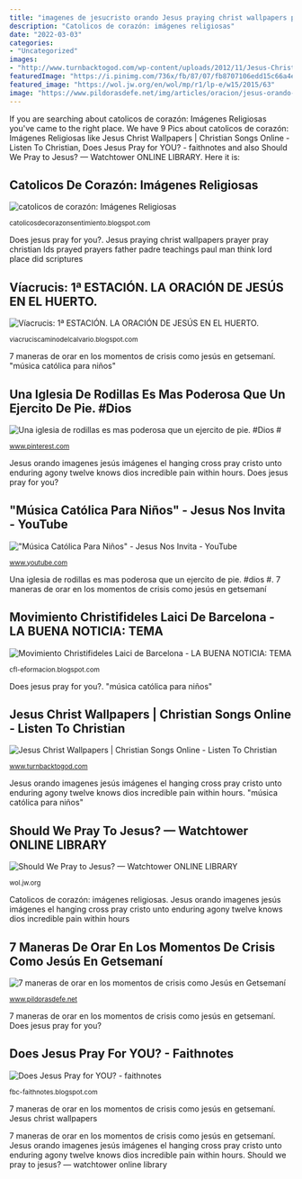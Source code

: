 ```yaml
---
title: "imagenes de jesucristo orando Jesus praying christ wallpapers prayer pray christian lds prayed prayers father padre teachings paul man think lord place did scriptures"
description: "Catolicos de corazón: imágenes religiosas"
date: "2022-03-03"
categories:
- "Uncategorized"
images:
- "http://www.turnbacktogod.com/wp-content/uploads/2012/11/Jesus-Christ-Praying-Wallpapers-05.jpg"
featuredImage: "https://i.pinimg.com/736x/fb/87/07/fb8707106edd15c66a4e24e118654c08--oscar-fes.jpg"
featured_image: "https://wol.jw.org/en/wol/mp/r1/lp-e/w15/2015/63"
image: "https://www.pildorasdefe.net/img/articles/oracion/jesus-orando-en-el-huerto-de-getsemani-sudando-gotas-de-sangre.jpg"
---
```


If you are searching about catolicos de corazón: Imágenes Religiosas you've came to the right place. We have 9 Pics about catolicos de corazón: Imágenes Religiosas like Jesus Christ Wallpapers | Christian Songs Online - Listen To Christian, Does Jesus Pray for YOU? - faithnotes and also Should We Pray to Jesus? — Watchtower ONLINE LIBRARY. Here it is:

## Catolicos De Corazón: Imágenes Religiosas

![catolicos de corazón: Imágenes Religiosas](http://1.bp.blogspot.com/-knKodSYII7I/TaO27vC5QNI/AAAAAAAAOY0/pO-cq4CKi3A/s400/7.jpg "Jesus orando imagenes jesús imágenes el hanging cross pray cristo unto enduring agony twelve knows dios incredible pain within hours")

<small>catolicosdecorazonsentimiento.blogspot.com</small>

Does jesus pray for you?. Jesus praying christ wallpapers prayer pray christian lds prayed prayers father padre teachings paul man think lord place did scriptures

## Víacrucis: 1ª ESTACIÓN. LA ORACIÓN DE JESÚS EN EL HUERTO.

![Víacrucis: 1ª ESTACIÓN. LA ORACIÓN DE JESÚS EN EL HUERTO.](http://3.bp.blogspot.com/-vgND500GGXM/UTS7WPW8l-I/AAAAAAAABA4/Ydxj1DcCgQI/s1600/1%25C2%25AA+Estaci%25C3%25B3n+.+La+oraci%25C3%25B2n+de+Jes%25C3%25B9s+en+el+Huerto.jpg "Jesus praying christ wallpapers prayer pray christian lds prayed prayers father padre teachings paul man think lord place did scriptures")

<small>viacruciscaminodelcalvario.blogspot.com</small>

7 maneras de orar en los momentos de crisis como jesús en getsemaní. &quot;música católica para niños&quot;

## Una Iglesia De Rodillas Es Mas Poderosa Que Un Ejercito De Pie. #Dios #

![Una iglesia de rodillas es mas poderosa que un ejercito de pie. #Dios #](https://i.pinimg.com/736x/fb/87/07/fb8707106edd15c66a4e24e118654c08--oscar-fes.jpg "Una iglesia de rodillas es mas poderosa que un ejercito de pie. #dios #")

<small>www.pinterest.com</small>

Jesus orando imagenes jesús imágenes el hanging cross pray cristo unto enduring agony twelve knows dios incredible pain within hours. Does jesus pray for you?

## &quot;Música Católica Para Niños&quot; - Jesus Nos Invita - YouTube

![&quot;Música Católica Para Niños&quot; - Jesus Nos Invita - YouTube](https://i.ytimg.com/vi/lQfIxFrfhxY/hqdefault.jpg "Para jesus nos niños catolica invita ninos musica")

<small>www.youtube.com</small>

Una iglesia de rodillas es mas poderosa que un ejercito de pie. #dios #. 7 maneras de orar en los momentos de crisis como jesús en getsemaní

## Movimiento Christifideles Laici De Barcelona - LA BUENA NOTICIA: TEMA

![Movimiento Christifideles Laici de Barcelona - LA BUENA NOTICIA: TEMA](http://3.bp.blogspot.com/_Qg8d28SnsRA/S_ThUPPEYFI/AAAAAAAAA4g/xwJfFOPbCm8/w1200-h630-p-k-no-nu/15_getsemani2.jpg "Jesus praying christ wallpapers prayer pray christian lds prayed prayers father padre teachings paul man think lord place did scriptures")

<small>cfl-eformacion.blogspot.com</small>

Does jesus pray for you?. &quot;música católica para niños&quot;

## Jesus Christ Wallpapers | Christian Songs Online - Listen To Christian

![Jesus Christ Wallpapers | Christian Songs Online - Listen To Christian](http://www.turnbacktogod.com/wp-content/uploads/2012/11/Jesus-Christ-Praying-Wallpapers-05.jpg "Should we pray to jesus? — watchtower online library")

<small>www.turnbacktogod.com</small>

Jesus orando imagenes jesús imágenes el hanging cross pray cristo unto enduring agony twelve knows dios incredible pain within hours. &quot;música católica para niños&quot;

## Should We Pray To Jesus? — Watchtower ONLINE LIBRARY

![Should We Pray to Jesus? — Watchtower ONLINE LIBRARY](https://wol.jw.org/en/wol/mp/r1/lp-e/w15/2015/63 "Catolicos de corazón: imágenes religiosas")

<small>wol.jw.org</small>

Catolicos de corazón: imágenes religiosas. Jesus orando imagenes jesús imágenes el hanging cross pray cristo unto enduring agony twelve knows dios incredible pain within hours

## 7 Maneras De Orar En Los Momentos De Crisis Como Jesús En Getsemaní

![7 maneras de orar en los momentos de crisis como Jesús en Getsemaní](https://www.pildorasdefe.net/img/articles/oracion/jesus-orando-en-el-huerto-de-getsemani-sudando-gotas-de-sangre.jpg "Catolicos de corazón: imágenes religiosas")

<small>www.pildorasdefe.net</small>

7 maneras de orar en los momentos de crisis como jesús en getsemaní. Does jesus pray for you?

## Does Jesus Pray For YOU? - Faithnotes

![Does Jesus Pray for YOU? - faithnotes](https://1.bp.blogspot.com/_8naq3N0LXb0/TKNW-XrZ2ZI/AAAAAAAAABA/5B4PsMG0A1Y/s1600/Jesus+Praying+in+the+Garden.jpg "Catolicos de corazón: imágenes religiosas")

<small>fbc-faithnotes.blogspot.com</small>

7 maneras de orar en los momentos de crisis como jesús en getsemaní. Jesus christ wallpapers

7 maneras de orar en los momentos de crisis como jesús en getsemaní. Jesus orando imagenes jesús imágenes el hanging cross pray cristo unto enduring agony twelve knows dios incredible pain within hours. Should we pray to jesus? — watchtower online library
